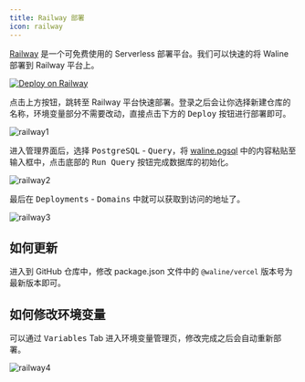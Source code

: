 ```yaml
---
title: Railway 部署
icon: railway
---
```


[Railway](https://railway.app/) 是一个可免费使用的 Serverless 部署平台。我们可以快速的将 Waline 部署到 Railway 平台上。

[![Deploy on Railway](https://railway.app/button.svg)](https://railway.app/new/template/UZB84v?referralCode=lizheming)

点击上方按钮，跳转至 Railway 平台快速部署。登录之后会让你选择新建仓库的名称，环境变量部分不需要改动，直接点击下方的 <kbd>Deploy</kbd> 按钮进行部署即可。

![railway1](../../assets/railway-1.jpg)

进入管理界面后，选择 <kbd>PostgreSQL</kbd> - <kbd>Query</kbd>，将 [waline.pgsql](https://github.com/walinejs/waline/blob/main/assets/waline.pgsql) 中的内容粘贴至输入框中，点击底部的 <kbd>Run Query</kbd> 按钮完成数据库的初始化。

![railway2](../../assets/railway-2.jpg)

最后在 <kbd>Deployments</kbd> - <kbd>Domains</kbd> 中就可以获取到访问的地址了。

![railway3](../../assets/railway-3.jpg)

## 如何更新

进入到 GitHub 仓库中，修改 package.json 文件中的 `@waline/vercel` 版本号为最新版本即可。

## 如何修改环境变量

可以通过 <kbd>Variables</kbd> Tab 进入环境变量管理页，修改完成之后会自动重新部署。

![railway4](../../assets/railway-4.jpg)
